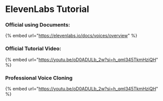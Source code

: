 # ElevenLabs Tutorial

### Official using Documents:



{% embed url="https://elevenlabs.io/docs/voices/overview" %}

### Official Tutorial Video:

{% embed url="https://youtu.be/oD0ADULb_2w?si=h_qml345TkmHziQH" %}

### Professional Voice Cloning

{% embed url="https://youtu.be/oD0ADULb_2w?si=h_qml345TkmHziQH" %}



